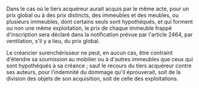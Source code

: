 Dans le cas où le tiers acquéreur aurait acquis par le même acte, pour un prix global ou à des prix distincts, des immeubles et des meubles, ou plusieurs immeubles, dont certains seuls sont hypothéqués, et qui forment ou non une même exploitation, le prix de chaque immeuble frappé d'inscription sera déclaré dans la notification prévue par l'article 2464, par ventilation, s'il y a lieu, du prix global.

Le créancier surenchérisseur ne peut, en aucun cas, être contraint d'étendre sa soumission au mobilier ou à d'autres immeubles que ceux qui sont hypothéqués à sa créance ; sauf le recours du tiers acquéreur contre ses auteurs, pour l'indemnité du dommage qu'il éprouverait, soit de la division des objets de son acquisition, soit de celle des exploitations.
